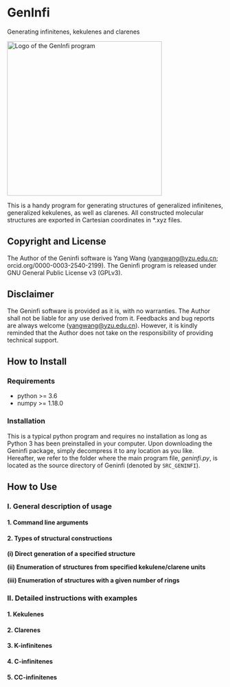 # GenInfi
Generating infinitenes, kekulenes and clarenes

<img src="https://repository-images.githubusercontent.com/619128989/08bf4173-9a9c-48e2-89e0-eb4848209aeb" 
     alt="Logo of the GenInfi program" title="GenInfi" width=360 />
     
This is a handy program for generating structures of generalized infinitenes, generalized kekulenes, as well as clarenes. All constructed molecular structures are exported in Cartesian coordinates in \*.xyz files.


## Copyright and License
The Author of the Geninfi software is Yang Wang 
(yangwang@yzu.edu.cn; orcid.org/0000-0003-2540-2199). The Geninfi program is 
released under GNU General Public License v3 (GPLv3).
 
 
## Disclaimer
The Geninfi software is provided as it is, with no warranties. The Author shall 
not be liable for any use derived from it. Feedbacks and bug reports are always 
welcome (yangwang@yzu.edu.cn). However, it is kindly reminded that the Author 
does not take on the responsibility of providing technical support.  
 
 
## How to Install
 
### Requirements
- python >= 3.6
- numpy >= 1.18.0


### Installation
This is a typical python program and requires no installation as long as Python 3 has been preinstalled in your computer. Upon downloading the Geninfi package, simply decompress it to any location as you like. Hereafter, we refer to the folder where the main program file, *geninfi.py*, is located as the source directory of Geninfi (denoted by `SRC_GENINFI`).


## How to Use

### I. General description of usage

#### 1. Command line arguments

#### 2. Types of structural constructions

**(i) Direct generation of a specified structure**

**(ii) Enumeration of structures from specified kekulene/clarene units**

**(iii) Enumeration of structures with a given number of rings**


### II. Detailed instructions with examples

#### 1. Kekulenes

#### 2. Clarenes

#### 3. K-infinitenes

#### 4. C-infinitenes

#### 5. CC-infinitenes
